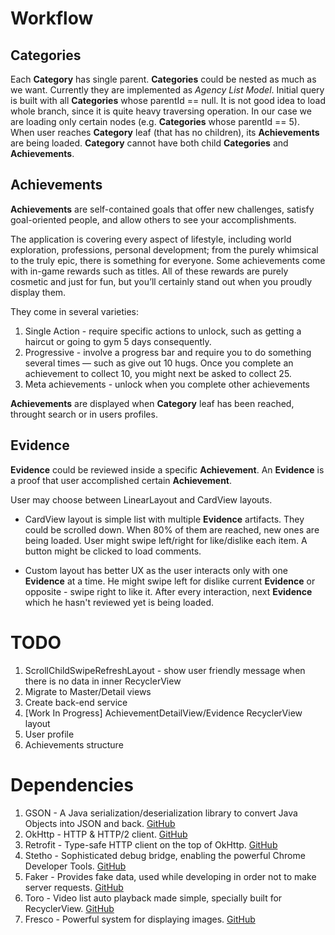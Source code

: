 # Workflow
## Categories
Each **Category** has single parent. **Categories** could be nested as much as we want. Currently they are implemented as *Agency List Model*. Initial query is built with all **Categories** whose parentId == null. It is not good idea to load whole branch, since it is quite heavy traversing operation. In our case we are loading only certain nodes (e.g. **Categories** whose parentId == 5). When user reaches **Category** leaf (that has no children), its **Achievements** are being loaded. **Category** cannot have both child **Categories** and **Achievements**.

## Achievements

**Achievements** are self-contained goals that offer new challenges, satisfy goal-oriented people, and allow others to see your accomplishments.

The application is covering every aspect of lifestyle, including world exploration, professions, personal development; from the purely whimsical to the truly epic, there is something for everyone. Some achievements come with in-game rewards such as titles. All of these rewards are purely cosmetic and just for fun, but you’ll certainly stand out when you proudly display them.

They come in several varieties:
1. Single Action - require specific actions to unlock, such as getting a haircut or going to gym 5 days consequently.
2. Progressive - involve a progress bar and require you to do something several times — such as give out 10 hugs. Once you complete an achievement to collect 10, you might next be asked to collect 25.
4. Meta achievements - unlock when you complete other achievements

**Achievements** are displayed when **Category** leaf has been reached, throught search or in users profiles.

## Evidence
**Evidence** could be reviewed inside a specific **Achievement**. An **Evidence** is a proof that user accomplished certain **Achievement**.

User may choose between LinearLayout and CardView layouts.

* CardView layout is simple list with multiple **Evidence** artifacts. They could be scrolled down. When 80% of them are reached, new ones are being loaded. User might swipe left/right for like/dislike each item. A button might be clicked to load comments. 

* Custom layout has better UX as the user interacts only with one **Evidence** at a time.
He might swipe left for dislike current **Evidence** or opposite - swipe right to like it. After every interaction, next **Evidence** which he hasn't reviewed yet is being loaded.

# TODO
1) ScrollChildSwipeRefreshLayout - show user friendly message when there is no data in inner RecyclerView
2) Migrate to Master/Detail views
3) Create back-end service
4) [Work In Progress] AchievementDetailView/Evidence RecyclerView layout
5) User profile
6) Achievements structure

# Dependencies
1) GSON - A Java serialization/deserialization library to convert Java Objects into JSON and back. [GitHub](https://github.com/google/gson)
2) OkHttp - HTTP & HTTP/2 client. [GitHub](https://github.com/square/okhttp)
3) Retrofit - Type-safe HTTP client on the top of OkHttp. [GitHub](https://github.com/square/retrofit)
4) Stetho - Sophisticated debug bridge, enabling the powerful Chrome Developer Tools. [GitHub](https://github.com/facebook/stetho)
5) Faker - Provides fake data, used while developing in order not to make server requests. [GitHub](https://github.com/thiagokimo/Faker)
6) Toro - Video list auto playback made simple, specially built for RecyclerView. [GitHub](https://github.com/eneim/Toro)
7) Fresco - Powerful system for displaying images. [GitHub](https://github.com/facebook/fresco)
